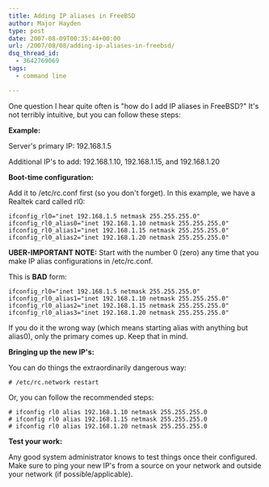 ```yaml
---
title: Adding IP aliases in FreeBSD
author: Major Hayden
type: post
date: 2007-08-09T00:35:44+00:00
url: /2007/08/08/adding-ip-aliases-in-freebsd/
dsq_thread_id:
  - 3642769069
tags:
  - command line

---
```

One question I hear quite often is "how do I add IP aliases in FreeBSD?" It's not terribly intuitive, but you can follow these steps:

**Example:**

Server's primary IP: 192.168.1.5

Additional IP's to add: 192.168.1.10, 192.168.1.15, and 192.168.1.20

**Boot-time configuration:**

Add it to /etc/rc.conf first (so you don't forget). In this example, we have a Realtek card called rl0:

```
ifconfig_rl0="inet 192.168.1.5 netmask 255.255.255.0"
ifconfig_rl0_alias0="inet 192.168.1.10 netmask 255.255.255.0"
ifconfig_rl0_alias1="inet 192.168.1.15 netmask 255.255.255.0"
ifconfig_rl0_alias2="inet 192.168.1.20 netmask 255.255.255.0"
```

**UBER-IMPORTANT NOTE:** Start with the number 0 (zero) any time that you make IP alias configurations in /etc/rc.conf.

This is **BAD** form:

```
ifconfig_rl0="inet 192.168.1.5 netmask 255.255.255.0"
ifconfig_rl0_alias1="inet 192.168.1.10 netmask 255.255.255.0"
ifconfig_rl0_alias2="inet 192.168.1.15 netmask 255.255.255.0"
ifconfig_rl0_alias3="inet 192.168.1.20 netmask 255.255.255.0"
```

If you do it the wrong way (which means starting alias with anything but alias0), only the primary comes up. Keep that in mind.

**Bringing up the new IP's:**

You can do things the extraordinarily dangerous way:

```
# /etc/rc.network restart
```

Or, you can follow the recommended steps:

```
# ifconfig rl0 alias 192.168.1.10 netmask 255.255.255.0
# ifconfig rl0 alias 192.168.1.15 netmask 255.255.255.0
# ifconfig rl0 alias 192.168.1.20 netmask 255.255.255.0
```

**Test your work:**

Any good system administrator knows to test things once their configured. Make sure to ping your new IP's from a source on your network and outside your network (if possible/applicable).
